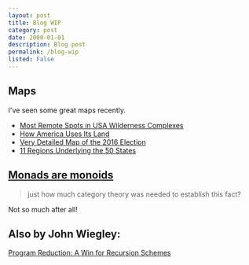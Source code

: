 ```yaml
---
layout: post
title: Blog WIP
category: post
date: 2000-01-01
description: Blog post
permalink: /blog-wip
listed: False
---
```


## Maps

I've seen some great maps recently.

* [Most Remote Spots in USA Wilderness Complexes](http://www.peakbagger.com/report/report.aspx?r=w)
* [How America Uses Its Land](https://www.bloomberg.com/graphics/2018-us-land-use/)
* [Very Detailed Map of the 2016 Election](https://www.nytimes.com/interactive/2018/07/25/upshot/precinct-map-highlights.html)
* [11 Regions Underlying the 50 States](https://www.nytimes.com/2018/07/30/opinion/urban-rural-united-states-regions-midterms.html)

## [Monads are monoids](http://newartisans.com/2017/05/monads-are-monoids/)

> just how much category theory was needed to establish this fact?

Not so much after all!

## Also by John Wiegley:

[Program Reduction: A Win for Recursion Schemes](http://newartisans.com/2018/04/win-for-recursion-schemes/)
